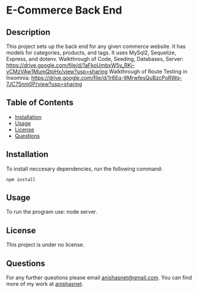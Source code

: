 
# E-Commerce Back End


## Description
This project sets up the back end for any given commerce website. It has models for categories, products, and tags. It uses MySql2, Sequelize, Express, and dotenv.
Walkthrough of Code, Seeding, Databases, Server: https://drive.google.com/file/d/1aFkoUmbxW5v_RKj-vCMzVAw1MumQtpHx/view?usp=sharing
Walkthrough of Route Testing in Insomnia: https://drive.google.com/file/d/1r6Eq-9MrwfesQuBzcPoRWq-7JC75nm0P/view?usp=sharing


## Table of Contents
* [Installation](#installation)
* [Usage](#usage)
* [License](#license)
* [Questions](#questions)

## Installation

To install neccesary dependencies, run the following command:

```
npm install
```

## Usage

To run the program use: node server.

## License

This project is under no license.

## Questions

For any further questions please email anishasnet@gmail.com. You can find more of my work at [anishasnet](https://github.com/anishasnet).
    